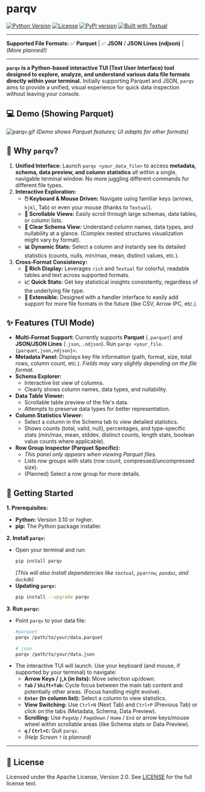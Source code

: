 # parqv

[![Python Version](https://img.shields.io/badge/Python-3.10+-blue.svg)](https://www.python.org/)
[![License](https://img.shields.io/badge/License-Apache%202.0-blue.svg)](LICENSE)
[![PyPI version](https://badge.fury.io/py/parqv.svg)](https://badge.fury.io/py/parqv) <!-- TODO: Link after first PyPI release -->
[![Built with Textual](https://img.shields.io/badge/Built%20with-Textual-blueviolet.svg)](https://textual.textualize.io/)

---

**Supported File Formats:** ✅ **Parquet** | ✅ **JSON** / **JSON Lines (ndjson)** | *(More planned!)*

---

**`parqv` is a Python-based interactive TUI (Text User Interface) tool designed to explore, analyze, and understand various data file formats directly within your terminal.** Initially supporting Parquet and JSON, `parqv` aims to provide a unified, visual experience for quick data inspection without leaving your console.

## 💻 Demo (Showing Parquet)

![parqv.gif](assets/parqv.gif)
*(Demo shows Parquet features; UI adapts for other formats)*

## 🤔 Why `parqv`?
1.  **Unified Interface:** Launch `parqv <your_data_file>` to access **metadata, schema, data preview, and column statistics** all within a single, navigable terminal window. No more juggling different commands for different file types.
2.  **Interactive Exploration:**
    *   **🖱️ Keyboard & Mouse Driven:** Navigate using familiar keys (arrows, `hjkl`, Tab) or even your mouse (thanks to `Textual`).
    *   **📜 Scrollable Views:** Easily scroll through large schemas, data tables, or column lists.
    *   **🌲 Clear Schema View:** Understand column names, data types, and nullability at a glance. (Complex nested structures visualization might vary by format).
    *   **📊 Dynamic Stats:** Select a column and instantly see its detailed statistics (counts, nulls, min/max, mean, distinct values, etc.).
3.  **Cross-Format Consistency:**
    *   **🎨 Rich Display:** Leverages `rich` and `Textual` for colorful, readable tables and text across supported formats.
    *   **📈 Quick Stats:** Get key statistical insights consistently, regardless of the underlying file type.
    *   **🔌 Extensible:** Designed with a handler interface to easily add support for more file formats in the future (like CSV, Arrow IPC, etc.).

## ✨ Features (TUI Mode)
*   **Multi-Format Support:** Currently supports **Parquet** (`.parquet`) and **JSON/JSON Lines** (`.json`, `.ndjson`). Run `parqv <your_file.{parquet,json,ndjson}>`.
*   **Metadata Panel:** Displays key file information (path, format, size, total rows, column count, etc.). *Fields may vary slightly depending on the file format.*
*   **Schema Explorer:**
    *   Interactive list view of columns.
    *   Clearly shows column names, data types, and nullability.
*   **Data Table Viewer:**
    *   Scrollable table preview of the file's data.
    *   Attempts to preserve data types for better representation.
*   **Column Statistics Viewer:**
    *   Select a column in the Schema tab to view detailed statistics.
    *   Shows counts (total, valid, null), percentages, and type-specific stats (min/max, mean, stddev, distinct counts, length stats, boolean value counts where applicable).
*   **Row Group Inspector (Parquet Specific):**
    *   *This panel only appears when viewing Parquet files.*
    *   Lists row groups with stats (row count, compressed/uncompressed size).
    *   (Planned) Select a row group for more details.

## 🚀 Getting Started

**1. Prerequisites:**
*   **Python:** Version 3.10 or higher.
*   **pip:** The Python package installer.

**2. Install `parqv`:**
*   Open your terminal and run:
    ```bash
    pip install parqv
    ```
    *(This will also install dependencies like `textual`, `pyarrow`, `pandas`, and `duckdb`)*
*   **Updating `parqv`:**
    ```bash
    pip install --upgrade parqv
    ```

**3. Run `parqv`:**
*   Point `parqv` to your data file:
    ```bash
    #parquet
    parqv /path/to/your/data.parquet
    
    # json
    parqv /path/to/your/data.json
*   The interactive TUI will launch. Use your keyboard (and mouse, if supported by your terminal) to navigate:
    *   **Arrow Keys / `j`,`k` (in lists):** Move selection up/down.
    *   **`Tab` / `Shift+Tab`:** Cycle focus between the main tab content and potentially other areas. (Focus handling might evolve).
    *   **`Enter` (in column list):** Select a column to view statistics.
    *   **View Switching:** Use `Ctrl+N` (Next Tab) and `Ctrl+P` (Previous Tab) or click on the tabs (Metadata, Schema, Data Preview).
    *   **Scrolling:** Use `PageUp` / `PageDown` / `Home` / `End` or arrow keys/mouse wheel within scrollable areas (like Schema stats or Data Preview).
    *   **`q` / `Ctrl+C`:** Quit `parqv`.
    *   *(Help Screen `?` is planned)*

---

## 📄 License

Licensed under the Apache License, Version 2.0. See [LICENSE](LICENSE) for the full license text.